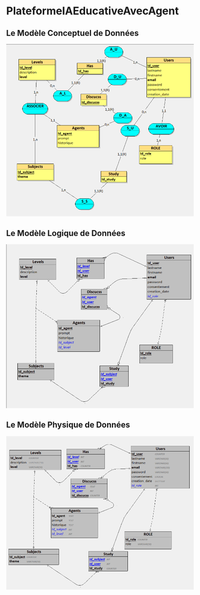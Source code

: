 # PlateformeIAEducativeAvecAgent

## Le Modèle Conceptuel de Données
![Texte alternatif](./public/images/MCD.png)

## Le Modèle Logique de Données
![Texte alternatif](./public/images/MLD.png)

## Le Modèle Physique de Données
![Texte alternatif](./public/images/MPD.png)